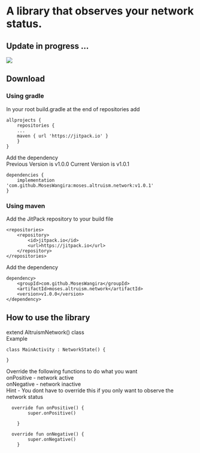 # A library that observes your network status.
## Update in progress ...

[![](https://jitpack.io/v/MosesWangira/moses.altruism.network.svg)](https://jitpack.io/#MosesWangira/moses.altruism.network)

## Download 

### Using gradle
In your root build.gradle at the end of repositories add
```
allprojects {
 	repositories {
	...
	maven { url 'https://jitpack.io' }
	}
}
```

Add the dependency<br/>
Previous Version is v1.0.0 
Current Version is v1.0.1 

```
dependencies {
    implementation 'com.github.MosesWangira:moses.altruism.network:v1.0.1'
}
```

### Using maven
Add the JitPack repository to your build file

```
<repositories>
	<repository>
		<id>jitpack.io</id>
		<url>https://jitpack.io</url>
	</repository>
</repositories>
```

Add the dependency

```
dependency>
	<groupId>com.github.MosesWangira</groupId>
	<artifactId>moses.altruism.network</artifactId>
	<version>v1.0.0</version>
</dependency>
```

## How to use the library
extend AltruismNetwork() class<br/>
Example

```
class MainActivity : NetworkState() {

}
```

Override the following functions to do what you want<br/>
onPositive - network active <br/>
onNegative - network inactive <br/>
Hint - You dont have to override this if you only want to observe the network status

```
  override fun onPositive() {
        super.onPositive()
       
    }
    
  override fun onNegative() {
        super.onNegative()
    }
```

